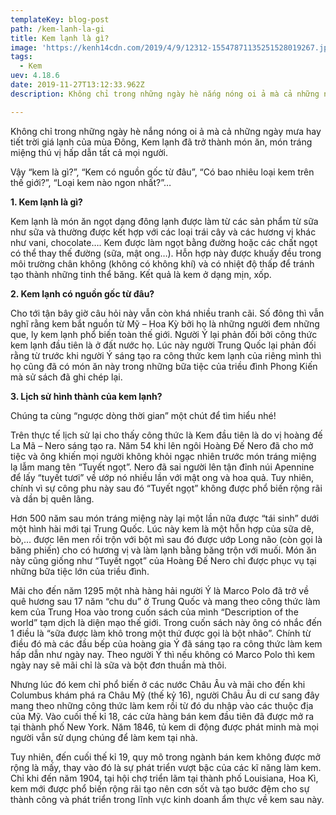```yaml
---
templateKey: blog-post
path: /kem-lanh-la-gi
title: Kem lạnh là gì?
image: 'https://kenh14cdn.com/2019/4/9/12312-15547871135251528019267.jpg' 
tags:
  - Kem
uev: 4.18.6
date: 2019-11-27T13:12:33.962Z
description: Không chỉ trong những ngày hè nắng nóng oi ả mà cả những ngày mưa hay tiết trời giá lạnh của mùa Đông, Kem lạnh đã trở thành món ăn, món tráng miệng thú vị hấp dẫn tất cả mọi người. 

---
```


Không chỉ trong những ngày hè nắng nóng oi ả mà cả những ngày mưa hay tiết trời giá lạnh của mùa Đông, Kem lạnh đã trở thành món ăn, món tráng miệng thú vị hấp dẫn tất cả mọi người. 

Vậy “kem là gì?”, “Kem có nguồn gốc từ đâu”, “Có bao nhiêu loại kem trên thế giới?”, “Loại kem nào ngon nhất?”…


**1. Kem lạnh là gì?**


Kem lạnh là món ăn ngọt dạng đông lạnh được làm từ các sản phẩm từ sữa như sữa và thường được kết hợp với các loại trái cây và các hương vị khác như vani, chocolate…. Kem được làm ngọt bằng đường hoặc các chất ngọt có thể thay thế đường (sữa, mật ong…). Hỗn hợp này được khuấy đều trong môi trường chân không (không có không khí) và có nhiệt độ thấp để tránh tạo thành những tinh thể băng. Kết quả là kem ở dạng mịn, xốp.

**2. Kem lạnh có nguồn gốc từ đâu?**

Cho tới tận bây giờ câu hỏi này vẫn còn khá nhiều tranh cãi. Số đông thì vẫn nghĩ rằng kem bắt nguồn từ Mỹ – Hoa Kỳ bởi họ là những người đem những que, ly kem lạnh phổ biến toàn thế giới. Người Ý lại phản đối bởi công thức kem lạnh đầu tiên là ở đất nước họ. Lúc này người Trung Quốc lại phản đối rằng từ trước khi người Ý sáng tạo ra công thức kem lạnh của riêng mình thì họ cũng đã có món ăn này trong những bữa tiệc của triều đình Phong Kiến mà sử sách đã ghi chép lại.

**3. Lịch sử hình thành của kem lạnh?**

Chúng ta cùng “ngược dòng thời gian” một chút để tìm hiểu nhé!

Trên thực tế lịch sử lại cho thấy công thức là Kem đầu tiên là do vị hoàng đế La Mã – Nero sáng tạo ra. Năm 54 khi lên ngôi Hoàng Đế Nero đã cho mở tiệc và ông khiến mọi người không khỏi ngạc nhiên trước món tráng miệng lạ lẫm mang tên “Tuyết ngọt”. Nero đã sai người lên tận đỉnh núi Apennine để lấy “tuyết tươi” về ướp nó nhiều lần với mật ong và hoa quả. Tuy nhiên, chính vì sự công phu này sau đó “Tuyết ngọt” không được phổ biến rộng rãi và dần bị quên lãng.

Hơn 500 năm sau món tráng miệng này lại một lần nữa được “tái sinh” dưới một hình hài mới tại Trung Quốc. Lúc này kem là một hỗn hợp của sữa dê, bò,… được lên men rồi trộn với bột mì sau đó được ướp Long não (còn gọi là băng phiến) cho có hương vị và làm lạnh bằng băng trộn với muối. Món ăn này cũng giống như “Tuyết ngọt” của Hoàng Đế Nero chỉ được phục vụ tại những bữa tiệc lớn của triều đình.

Mãi cho đến năm 1295 một nhà hàng hải người Ý là Marco Polo đã trở về quê hương sau 17 năm “chu du” ở Trung Quốc và mang theo công thức làm kem của Trung Hoa vào trong cuốn sách của mình “Description of the world” tạm dịch là diện mạo thế giới. Trong cuốn sách này ông có nhắc đến 1 điều là “sữa được làm khô trong một thứ được gọi là bột nhão”. Chính từ điều đó mà các đầu bếp của hoàng gia Ý đã sáng tạo ra công thức làm kem hấp dẫn như ngày nay. Theo người Ý thì nếu không có Marco Polo thì kem ngày nay sẽ mãi chỉ là sữa và bột đơn thuần mà thôi.

Nhưng lúc đó kem chỉ phổ biến ở các nước Châu Âu và mãi cho đến khi Columbus khám phá ra Châu Mỹ (thế kỷ 16), người Châu Âu di cư sang đây mang theo những công thức làm kem rồi từ đó du nhập vào các thuộc địa của Mỹ. Vào cuối thế kỉ 18, các cửa hàng bán kem đầu tiên đã được mở ra tại thành phố New York. Năm 1846, tủ kem di động được phát minh mà mọi người vẫn sử dụng chúng để làm kem tại nhà.

Tuy nhiên, đến cuối thế kỉ 19, quy mô trong ngành bán kem không được mở rộng là mấy, thay vào đó là sự phát triển vượt bậc của các kĩ năng làm kem. Chỉ khi đến năm 1904, tại hội chợ triển lãm tại thành phố Louisiana, Hoa Kì, kem mới được phổ biến rộng rãi tạo nên cơn sốt và tạo bước đệm cho sự thành công và phát triển trong lĩnh vực kinh doanh ẩm thực về kem sau này.